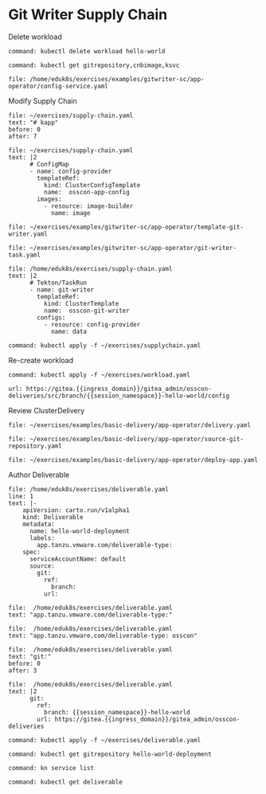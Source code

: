 # Git Writer Supply Chain

Delete workload
```terminal:execute
command: kubectl delete workload hello-world
```

```terminal:execute
command: kubectl get gitrepository,cnbimage,ksvc 
```

```editor:open-file
file: /home/eduk8s/exercises/examples/gitwriter-sc/app-operator/config-service.yaml
```


Modify Supply Chain
```editor:select-matching-text
file: ~/exercises/supply-chain.yaml
text: "# kapp"
before: 0
after: 7
```

```editor:replace-text-selection
file: ~/exercises/supply-chain.yaml
text: |2
      # ConfigMap
      - name: config-provider
        templateRef:
          kind: ClusterConfigTemplate
          name:  osscon-app-config
        images:
          - resource: image-builder
            name: image
```

```editor:open-file
file: ~/exercises/examples/gitwriter-sc/app-operator/template-git-writer.yaml
```

```editor:open-file
file: ~/exercises/examples/gitwriter-sc/app-operator/git-writer-task.yaml
```

```editor:append-lines-to-file
file: /home/eduk8s/exercises/supply-chain.yaml
text: |2
      # Tekton/TaskRun
      - name: git-writer
        templateRef:
          kind: ClusterTemplate
          name:  osscon-git-writer
        configs:
          - resource: config-provider
            name: data
```

```terminal:execute
command: kubectl apply -f ~/exercises/supplychain.yaml
```

Re-create workload
```terminal:execute
command: kubectl apply -f ~/exercises/workload.yaml
```

```dashboard:open-url
url: https://gitea.{{ingress_domain}}/gitea_admin/osscon-deliveries/src/branch/{{session_namespace}}-hello-world/config
```

Review ClusterDelivery
```editor:open-file
file: ~/exercises/examples/basic-delivery/app-operator/delivery.yaml
```

```editor:open-file
file: ~/exercises/examples/basic-delivery/app-operator/source-git-repository.yaml
```

```editor:open-file
file: ~/exercises/examples/basic-delivery/app-operator/deploy-app.yaml
```

Author Deliverable
```editor:insert-lines-before-line
file: /home/eduk8s/exercises/deliverable.yaml
line: 1
text: |-
    apiVersion: carto.run/v1alpha1
    kind: Deliverable
    metadata:
      name: hello-world-deployment
      labels:
        app.tanzu.vmware.com/deliverable-type:
    spec:
      serviceAccountName: default
      source:
        git:
          ref:
            branch: 
          url: 
```

```editor:select-matching-text
file:  /home/eduk8s/exercises/deliverable.yaml
text: "app.tanzu.vmware.com/deliverable-type:"
```

```editor:replace-text-selection
file:  /home/eduk8s/exercises/deliverable.yaml
text: "app.tanzu.vmware.com/deliverable-type: osscon"
```

```editor:select-matching-text
file:  /home/eduk8s/exercises/deliverable.yaml
text: "git:"
before: 0
after: 3
```

```editor:replace-text-selection
file:  /home/eduk8s/exercises/deliverable.yaml
text: |2
      git:
        ref:
          branch: {{session_namespace}}-hello-world
        url: https://gitea.{{ingress_domain}}/gitea_admin/osscon-deliveries
```

```terminal:execute
command: kubectl apply -f ~/exercises/deliverable.yaml
```

```terminal:execute
command: kubectl get gitrepository hello-world-deployment
```

```terminal:execute
command: kn service list
```

```terminal:execute
command: kubectl get deliverable
```



